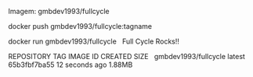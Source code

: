 Imagem: gmbdev1993/fullcycle

docker push gmbdev1993/fullcycle:tagname

docker run gmbdev1993/fullcycle 
&nbsp;
Full Cycle Rocks!!

REPOSITORY             TAG       IMAGE ID       CREATED          SIZE 
&nbsp;
gmbdev1993/fullcycle   latest    65b3fbf7ba55   12 seconds ago   1.88MB
